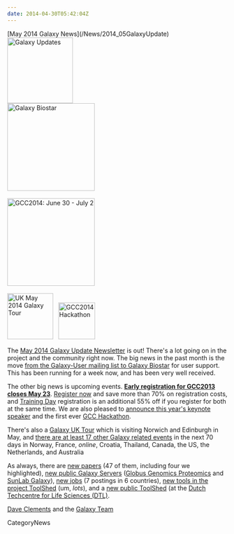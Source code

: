 ```yaml
---
date: 2014-04-30T05:42:04Z
---
```

<div class='newsItemHeader'>[May 2014 Galaxy News](/News/2014_05GalaxyUpdate)</div>

<div class='left'>
<a href='/GalaxyUpdates/2014_05'><img src='/Images/Logos/GalaxyUpdate200.png' alt='Galaxy Updates' width=150 /></a></div>
<div class='right'>
<a href='/GalaxyUpdates/2014_05#galaxy-biostar'><img src='/Images/Logos/GalaxyBiostar.png' alt='Galaxy Biostar' width="200" /></a><br /><br />
<a href='/GalaxyUpdates/2014_05#early-registration-closes-may-23'><img src='/Images/Logos/GCC2014LogoWide200.png' alt='GCC2014: June 30 - July 2' width="200" /></a><br /><br />
<a href='/GalaxyUpdates/2014_05#uk-may-2014-galaxy-tour'><img src='/Images/Logos/UKMay2014Tour.png' alt='UK May 2014 Galaxy Tour' width="105px" /></a> &nbsp;
<a href='/GalaxyUpdates/2014_05#galaxy-hackathon-at-gcc2014'><img src='/Images/Logos/GCC2014HackLogoSquare.png' alt='GCC2014 Hackathon' width="84" /></a> 
</div>

The [May 2014 Galaxy Update Newsletter](/GalaxyUpdates/2014_05) is out!  There's a lot going on in the project and the community right now.  The big news in the past month is the move [from the Galaxy-User mailing list to Galaxy Biostar](/GalaxyUpdates/2014_05#galaxy-biostar) for user support.  This has been running for a week now, and has been very well received.  

The other big news is upcoming events.  **[Early registration for GCC2013 closes May 23](/GalaxyUpdates/2014_05#gcc2014-june-30---july-2-baltimore)**.  [Register now](/Events/GCC2014/Register) and save more than 70% on registration costs, and [Training Day](/Events/GCC2014/TrainingDay) registration is an additional 55% off if you register for both at the same time.  We are also pleased to [announce this year's keynote speaker](/GalaxyUpdates/2014_05#keynote-speaker-steven-salzberg) and the first ever [GCC Hackathon](/GalaxyUpdates/2014_05#galaxy-hackathon-at-gcc2014).  

There's also a [Galaxy UK Tour](/GalaxyUpdates/2014_05#uk-may-2014-galaxy-tour) which is visiting Norwich and Edinburgh in May, and [there are at least 17 other Galaxy related events](/GalaxyUpdates/2014_05#other-events) in the next 70 days in Norway, France, *online*, Croatia, Thailand, Canada, the US, the Netherlands, and Australia

As always, there are [new papers](/GalaxyUpdates/2014_05#new-papers) (47 of them, including four we highlighted), [new public Galaxy Servers](/GalaxyUpdates/2014_05#new-public-servers) ([Globus Genomics Proteomics](/GalaxyUpdates/2014_05#globus-genomics-proteomics) and [SunLab Galaxy](/GalaxyUpdates/2014_05#sunlab)), [new jobs](/GalaxyUpdates/2014_05#whos-hiring) (7 postings in 6 countries), [new tools in the project ToolShed](/GalaxyUpdates/2014_05#galaxy_project_toolshed_new_repositories) (um, *lots*), and a [new public ToolShed](/GalaxyUpdates/2014_05#new-public-tool-sheds) (at the [Dutch Techcentre for Life Sciences (DTL)](http://www.dtls.nl/dtl/).

[Dave Clements](/DaveClements) and the [Galaxy Team](/GalaxyTeam)


CategoryNews
